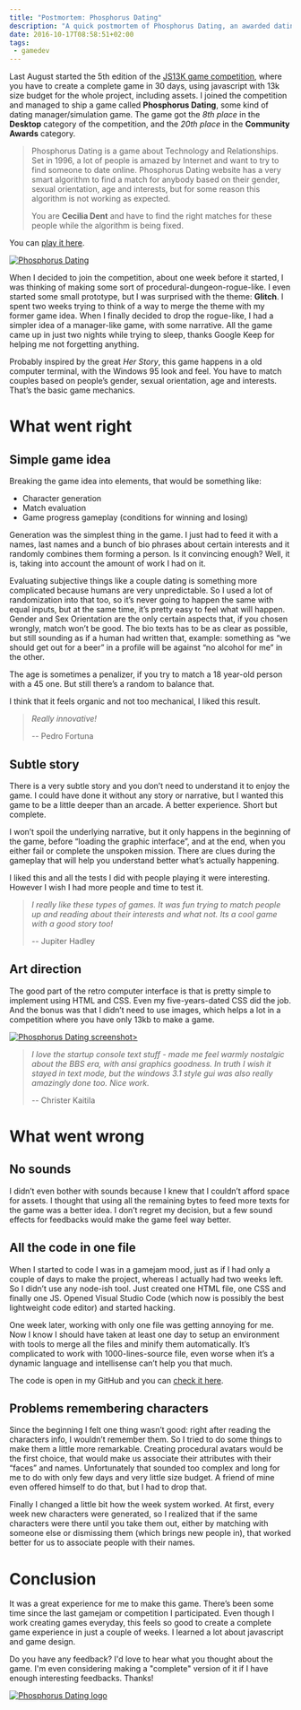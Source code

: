 ```yaml
---
title: "Postmortem: Phosphorus Dating"
description: "A quick postmortem of Phosphorus Dating, an awarded dating simulation game created for JS13K competition."
date: 2016-10-17T08:58:51+02:00
tags:
 - gamedev
---
```


Last August started the 5th edition of the [JS13K game competition](http://js13kgames.com), where you have to create a complete game in 30 days, using javascript with 13k size budget for the whole project, including assets. I joined the competition and managed to ship a game called **Phosphorus Dating**, some kind of dating manager/simulation game. The game got the *8th place* in the **Desktop** category of the competition, and the *20th place* in the **Community Awards** category.

> Phosphorus Dating is a game about Technology and Relationships. Set in
> 1996, a lot of people is amazed by Internet and want to try to find
> someone to date online. Phosphorus Dating website has a very smart
> algorithm to find a match for anybody based on their gender, sexual
> orientation, age and interests, but for some reason this algorithm is
> not working as expected. 
> 
> You are **Cecilia Dent** and have to find the right matches for these
> people while the algorithm is being fixed.

You can [play it here](http://gamejolt.com/games/phosphorus-dating/189626).
	
[![Phosphorus Dating](http://i.imgur.com/hHkUlue.png)](http://gamejolt.com/games/phosphorus-dating/189626)

When I decided to join the competition, about one week before it started, I was thinking of making some sort of procedural-dungeon-rogue-like. I even started some small prototype, but I was surprised with the theme: **Glitch**. I spent two weeks trying to think of a way to merge the theme with my former game idea. When I finally decided to drop the rogue-like, I had a simpler idea of a manager-like game, with some narrative. All the game came up in just two nights while trying to sleep, thanks Google Keep for helping me not forgetting anything.

Probably inspired by the great *Her Story*, this game happens in a old computer terminal, with the Windows 95 look and feel. You have to match couples based on people’s gender, sexual orientation, age and interests. That’s the basic game mechanics.

# What went right

## Simple game idea

Breaking the game idea into elements, that would be something like:

- Character generation
- Match evaluation
- Game progress gameplay (conditions for winning and losing)

Generation was the simplest thing in the game. I just had to feed it with a names, last names and a bunch of bio phrases about certain interests and it randomly combines them forming a person. Is it convincing enough? Well, it is, taking into account the amount of work I had on it.

Evaluating subjective things like a couple dating is something more complicated because humans are very unpredictable. So I used a lot of randomization into that too, so it’s never going to happen the same with equal inputs, but at the same time, it’s pretty easy to feel what will happen. Gender and Sex Orientation are the only certain aspects that, if you chosen wrongly, match won’t be good. The bio texts has to be as clear as possible, but still sounding as if a human had written that, example: something as “we should get out for a beer” in a profile will be against “no alcohol for me” in the other.

The age is sometimes a penalizer, if you try to match a 18 year-old person with a 45 one. But still there’s a random to balance that.

I think that it feels organic and not too mechanical, I liked this result.

> <i>Really innovative!</i>
> 
> -- Pedro Fortuna

## Subtle story

There is a very subtle story and you don’t need to understand it to enjoy the game. I could have done it without any story or narrative, but I wanted this game to be a little deeper than an arcade. A better experience. Short but complete.

I won’t spoil the underlying narrative, but it only happens in the beginning of the game, before “loading the graphic interface”, and at the end, when you either fail or complete the unspoken mission. There are clues during the gameplay that will help you understand better what’s actually happening.

I liked this and all the tests I did with people playing it were interesting. However I wish I had more people and time to test it.

> <i>I really like these types of games. It was fun trying to match people
> up and reading about their interests and what not. Its a cool game
> with a good story too!</i>
> 
> -- Jupiter Hadley

## Art direction

The good part of the retro computer interface is that is pretty simple to implement using HTML and CSS. Even my five-years-dated CSS did the job. And the bonus was that I didn’t need to use images, which helps a lot in a competition where you have only 13kb to make a game.

[![Phosphorus Dating screenshot](http://i.imgur.com/UcOO6kD.png)>](http://gamejolt.com/games/phosphorus-dating/189626)

> <i>I love the startup console text stuff - made me feel warmly nostalgic
> about the BBS era, with ansi graphics goodness. In truth I wish it
> stayed in text mode, but the windows 3.1 style gui was also really
> amazingly done too. Nice work.</i>
> 
> -- Christer Kaitila

# What went wrong

## No sounds

I didn’t even bother with sounds because I knew that I couldn’t afford space for assets. I thought that using all the remaining bytes to feed more texts for the game was a better idea. I don’t regret my decision, but a few sound effects for feedbacks would make the game feel way better.

## All the code in one file

When I started to code I was in a gamejam mood, just as if I had only a couple of days to make the project, whereas I actually had two weeks left. So I didn’t use any node-ish tool. Just created one HTML file, one CSS and finally one JS. Opened Visual Studio Code (which now is possibly the best lightweight code editor) and started hacking.

One week later, working with only one file was getting annoying for me. Now I know I should have taken at least one day to setup an environment with tools to merge all the files and minify them automatically. It’s complicated to work with 1000-lines-source file, even worse when it’s a dynamic language and intellisense can’t help you that much.

The code is open in my GitHub and you can [check it here](https://github.com/CrociDB/phosphorus-dating).

## Problems remembering characters

Since the beginning I felt one thing wasn’t good: right after reading the characters info, I wouldn’t remember them. So I tried to do some things to make them a little more remarkable. Creating procedural avatars would be the first choice, that would make us associate their attributes with their “faces” and names. Unfortunately that sounded too complex and long for me to do with only few days and very little size budget. A friend of mine even offered himself to do that, but I had to drop that.

Finally I changed a little bit how the week system worked. At first, every week new characters were generated, so I realized that if the same characters were there until you take them out, either by matching with someone else or dismissing them (which brings new people in), that worked better for us to associate people with their names.

# Conclusion

It was a great experience for me to make this game. There’s been some time since the last gamejam or competition I participated. Even though I work creating games everyday, this feels so good to create a complete game experience in just a couple of weeks. I learned a lot about javascript and game design.

Do you have any feedback? I'd love to hear what you thought about the game. I'm even considering making a "complete" version of it if I have enough interesting feedbacks. Thanks!


[![Phosphorus Dating logo](http://i.imgur.com/VPX2YeU.png)](http://gamejolt.com/games/phosphorus-dating/189626)